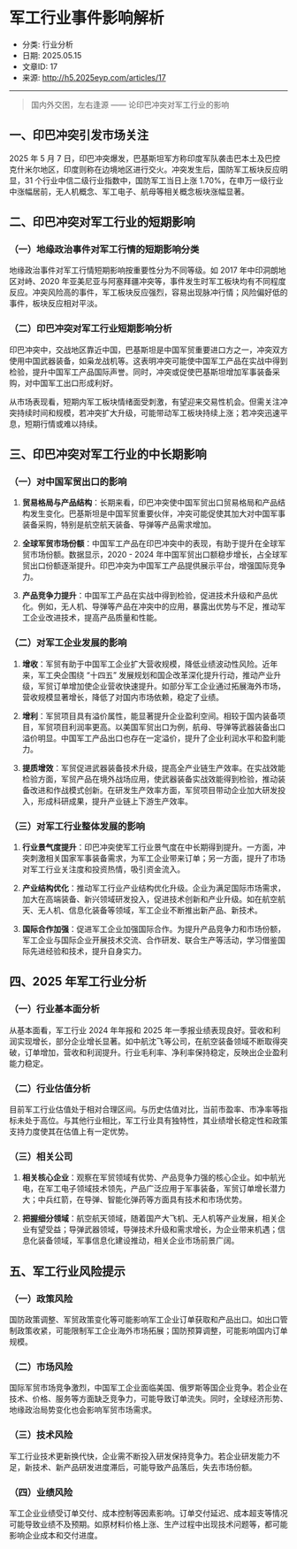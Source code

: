 # 军工行业事件影响解析

- 分类: 行业分析
- 日期: 2025.05.15
- 文章ID: 17
- 来源: http://h5.2025eyp.com/articles/17

---

> 国内外交困，左右逢源 —— 论印巴冲突对军工行业的影响

## **一、印巴冲突引发市场关注**

2025 年 5 月 7 日，印巴冲突爆发，巴基斯坦军方称印度军队袭击巴本土及巴控克什米尔地区，印度则称在边境地区进行交火。冲突发生后，国防军工板块反应明显，31 个行业中信二级行业指数中，国防军工当日上涨 1.70%，在申万一级行业中涨幅居前，无人机概念、军工电子、航母等相关概念板块涨幅显著。

## **二、印巴冲突对军工行业的短期影响**

### **（一）地缘政治事件对军工行情的短期影响分类**

地缘政治事件对军工行情短期影响按重要性分为不同等级。如 2017 年中印洞朗地区对峙、2020 年亚美尼亚与阿塞拜疆冲突等，事件发生时军工板块均有不同程度反应。冲突风险高的事件，军工板块反应强烈，容易出现脉冲行情；风险偏好低的事件，板块反应相对平淡。

### **（二）印巴冲突对军工行业短期影响分析**

印巴冲突中，交战地区靠近中国，巴基斯坦是中国军贸重要进口方之一，冲突双方使用中国武器装备，如枭龙战机等。这表明冲突可能使中国军工产品在实战中得到检验，提升中国军工产品国际声誉。同时，冲突或促使巴基斯坦增加军事装备采购，对中国军工出口形成利好。

从市场表现看，短期内军工板块情绪面受刺激，有望迎来交易性机会。但需关注冲突持续时间和规模，若冲突扩大升级，可能带动军工板块持续上涨；若冲突迅速平息，短期行情或难以持续。

## **三、印巴冲突对军工行业的中长期影响**

### **（一）对中国军贸出口的影响**

1. **贸易格局与产品结构**：长期来看，印巴冲突使中国军贸出口贸易格局和产品结构发生变化。巴基斯坦是中国军贸重要伙伴，冲突可能促使其加大对中国军事装备采购，特别是航空航天装备、导弹等产品需求增加。

2. **全球军贸市场份额**：中国军工产品在印巴冲突中的表现，有助于提升在全球军贸市场份额。数据显示，2020 - 2024 年中国军贸出口额稳步增长，占全球军贸出口份额逐渐提升。印巴冲突为中国军工产品提供展示平台，增强国际竞争力。

3. **产品竞争力提升**：中国军工产品在实战中得到检验，促进技术升级和产品优化。例如，无人机、导弹等产品在冲突中的应用，暴露出优势与不足，推动军工企业改进技术，提高产品质量和性能。

### **（二）对军工企业发展的影响**

1. **增收**：军贸有助于中国军工企业扩大营收规模，降低业绩波动性风险。近年来，军工央企围绕 “十四五” 发展规划和国企改革深化提升行动，推动产业升级，军贸订单增加使企业营收快速提升。如部分军工企业通过拓展海外市场，营收规模显著增长，降低了对国内市场依赖，稳定了业绩。

2. **增利**：军贸项目具有溢价属性，能显著提升企业盈利空间。相较于国内装备项目，军贸项目利润率更高。以美国军贸出口为例，航母、导弹等武器装备出口溢价明显。中国军工产品出口也存在一定溢价，提升了企业利润水平和盈利能力。

3. **提质增效**：军贸促进武器装备技术升级，提高全产业链生产效率。在实战效能检验方面，军贸产品在境外战场应用，使武器装备实战效能得到检验，推动装备改进和作战模式创新。在研发生产效率方面，军贸项目带动企业加大研发投入，形成科研成果，提升产业链上下游生产效率。

### **（三）对军工行业整体发展的影响**

1. **行业景气度提升**：印巴冲突使军工行业景气度在中长期得到提升。一方面，冲突刺激相关国家军事装备需求，为军工企业带来订单；另一方面，提升了市场对军工行业关注度和投资热情，吸引资金流入。

2. **产业结构优化**：推动军工行业产业结构优化升级。企业为满足国际市场需求，加大在高端装备、新兴领域研发投入，促进技术创新和产业升级。如在航空航天、无人机、信息化装备等领域，军工企业不断推出新产品、新技术。

3. **国际合作加强**：促进军工企业加强国际合作。为提升产品竞争力和市场份额，军工企业与国际企业开展技术交流、合作研发、联合生产等活动，学习借鉴国际先进经验和技术，提升自身实力。

## **四、2025 年军工行业分析**

### **（一）行业基本面分析**

从基本面看，军工行业 2024 年年报和 2025 年一季报业绩表现良好。营收和利润实现增长，部分企业增长显著。如中航沈飞等公司，在航空装备领域不断取得突破，订单增加，营收和利润提升。行业毛利率、净利率保持稳定，反映出企业盈利能力稳定。

### **（二）行业估值分析**

目前军工行业估值处于相对合理区间。与历史估值对比，当前市盈率、市净率等指标未处于高位。与其他行业相比，军工行业具有独特性，其业绩增长稳定性和政策支持力度使其在估值上有一定优势。

### **（三）相关公司**

1. **相关核心企业**：观察在军贸领域有优势、产品竞争力强的核心企业。如中航光电，在军工电子领域技术领先，产品广泛应用于军事装备，军贸订单增长潜力大；中兵红箭，在导弹、智能化弹药等方面具有技术和市场优势。

2. **把握细分领域**：航空航天领域，随着国产大飞机、无人机等产业发展，相关企业有望受益；导弹武器领域，导弹技术升级和需求增长，为企业带来机遇；信息化装备领域，军事信息化建设推动，相关企业市场前景广阔。

## **五、军工行业风险提示**

### **（一）政策风险**

国防政策调整、军贸政策变化等可能影响军工企业订单获取和产品出口。如出口管制政策收紧，可能限制军工企业海外市场拓展；国防预算调整，可能影响国内订单规模。

### **（二）市场风险**

国际军贸市场竞争激烈，中国军工企业面临美国、俄罗斯等国企业竞争。若企业在技术、价格、服务等方面缺乏竞争力，可能导致订单流失。同时，全球经济形势、地缘政治局势变化也会影响军贸市场需求。

### **（三）技术风险**

军工行业技术更新换代快，企业需不断投入研发保持竞争力。若企业研发能力不足，新技术、新产品研发进度滞后，可能导致产品落后，失去市场份额。

### **（四）业绩风险**

军工企业业绩受订单交付、成本控制等因素影响。订单交付延迟、成本超支等情况可能导致业绩不及预期。如原材料价格上涨、生产过程中出现技术问题等，都可能影响企业成本和交付进度。
